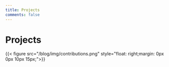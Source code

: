 ```yaml
---
title: Projects
comments: false
---
```


# Projects

{{< figure src="/blog/img/contributions.png" style="float: right;margin: 0px 0px 10px 15px;">}}
